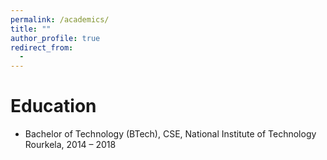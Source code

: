```yaml
---
permalink: /academics/
title: ""
author_profile: true
redirect_from: 
  - 
---
```


Education
======
* Bachelor of Technology (BTech), CSE, National Institute of Technology Rourkela, 2014 – 2018 
